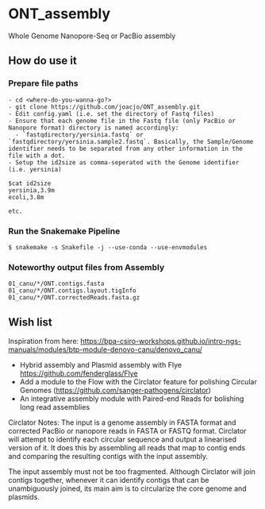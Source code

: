 # ONT_assembly 

Whole Genome Nanopore-Seq or PacBio assembly

## How do use it 

### Prepare file paths
```
- cd <where-do-you-wanna-go?>
- git clone https://github.com/joacjo/ONT_assembly.git
- Edit config.yaml (i.e. set the directory of Fastq files)  
- Ensure that each genome file in the Fastq file (only PacBio or Nanopore format) directory is named accordingly:
  - `fastqdirectory/yersinia.fastq` or `fastqdirectory/yersinia.sample2.fastq`. Basically, the Sample/Genome identifier needs to be separated from any other information in the file with a dot. 
- Setup the id2size as comma-seperated with the Genome identifier (i.e. yersinia)
 
$cat id2size
yersinia,3.9m
ecoli,3.8m 

etc. 
```

### Run the Snakemake Pipeline

```
$ snakemake -s Snakefile -j --use-conda --use-envmodules
```

### Noteworthy output files from Assembly
```
01_canu/*/ONT.contigs.fasta
01_canu/*/ONT.contigs.layout.tigInfo 
01_canu/*/ONT.correctedReads.fasta.gz
```


## Wish list 

Inspiration from here:
https://bpa-csiro-workshops.github.io/intro-ngs-manuals/modules/btp-module-denovo-canu/denovo_canu/ 
- Hybrid assembly and Plasmid assembly with Flye https://github.com/fenderglass/Flye 
- Add a module to the Flow with the Circlator feature for polishing Circular Genomes  (https://github.com/sanger-pathogens/circlator) 
- An integrative assembly module with Paired-end Reads for bolishing long read assemblies 

Circlator Notes:
The input is a genome assembly in FASTA format and corrected PacBio or nanopore reads in FASTA or FASTQ format. Circlator will attempt to identify each circular sequence and output a linearised version of it. It does this by assembling all reads that map to contig ends and comparing the resulting contigs with the input assembly.

The input assembly must not be too fragmented. Although Circlator will join contigs together, whenever it can identify contigs that can be unambiguously joined, its main aim is to circularize the core genome and plasmids. 
